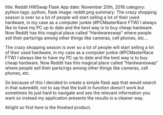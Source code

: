 title: Reddit HWSwap Flask App
date: November 20th, 2018
category: python
tags: python, flask
image: reddit.png
summary: The crazy shopping season is over so a lot of people will start selling a lot of their used hardware, in my case as a computer junkie (#PCMasterRace FTW) I always like to have my PC up to date and the best way is to buy cheap hardware. Now Reddit has this magical place called “Hardwareswap” where people sell their parts/rigs among other things like cameras, cell phones, etc...




The crazy shopping season is over so a lot of people will start selling a lot of their used hardware, in my case as a computer junkie (#PCMasterRace FTW) I always like to have my PC up to date and the best way is to buy cheap hardware. Now Reddit has this magical place called “Hardwareswap” where people sell their parts/rigs among other things like cameras, cell phones, etc.

So because of this I decided to create a simple flask app that would search in that subreddit, not to say that the built in function doesn’t work but sometimes its just hard to navigate and see the relevant information you want so instead my application presents the results in a cleaner way.

Alright so first here is the finished product.